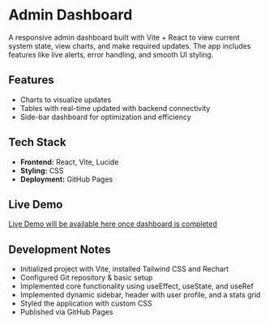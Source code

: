 # Admin Dashboard
A responsive admin dashboard built with Vite + React to view current system state, view charts, and make required updates. The app includes features like live alerts, error handling, and smooth UI styling.

## Features
- Charts to visualize updates
- Tables with real-time updated with backend connectivity
- Side-bar dashboard for optimization and efficiency

## Tech Stack
- **Frontend:** React, Vite, Lucide
- **Styling:** CSS
- **Deployment:** GitHub Pages

## Live Demo
[Live Demo will be available here once dashboard is completed](link_here)

## Development Notes
- Initialized project with Vite, installed Tailwind CSS and Rechart
- Configured Git repository & basic setup
- Implemented core functionality using useEffect, useState, and useRef
- Implemented dynamic sidebar, header with user profile, and a stats grid
- Styled the application with custom CSS
- Published via GitHub Pages